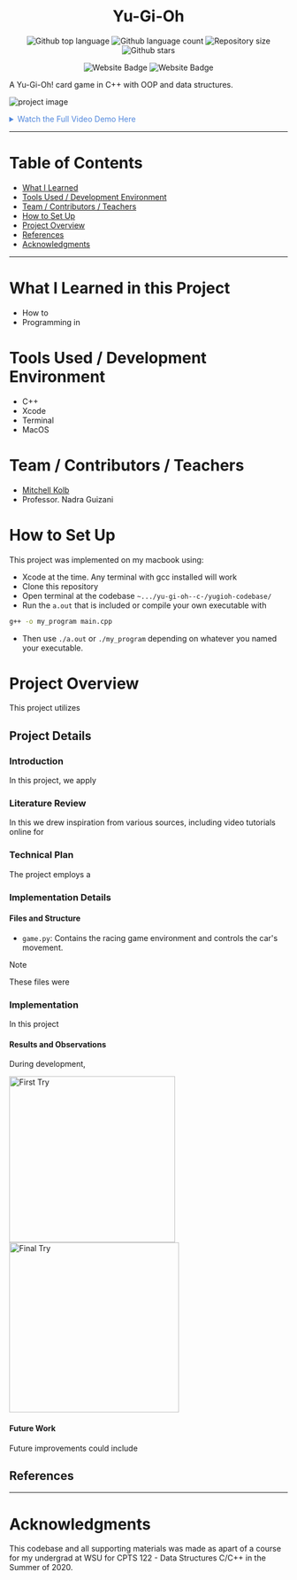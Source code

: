 

<h1 align="center">Yu-Gi-Oh</h1>

<p align="center">
  <img alt="Github top language" src="https://img.shields.io/github/languages/top/mitchellkolb/yu-gi-oh--c-?color=DE4830">

  <img alt="Github language count" src="https://img.shields.io/github/languages/count/mitchellkolb/yu-gi-oh--c-?color=DE4830">

  <img alt="Repository size" src="https://img.shields.io/github/repo-size/mitchellkolb/yu-gi-oh--c-?color=DE4830">

  <img alt="Github stars" src="https://img.shields.io/github/stars/mitchellkolb/yu-gi-oh--c-?color=DE4830" />
</p>

<p align="center">
<img
    src="https://img.shields.io/badge/C++-DE4830?style=for-the-badge&logo=c&logoColor=white"
    alt="Website Badge" />
<img
    src="https://img.shields.io/badge/Xcode-000000?style=for-the-badge&logo=apple&logoColor=white"
    alt="Website Badge" />
</p>

A Yu-Gi-Oh! card game in C++ with OOP and data structures.

![project image](resources/image1.png)

<details>
<summary style="color:#5087dd">Watch the Full Video Demo Here</summary>

[![Full Video Demo Here](https://img.youtube.com/vi/VidKEY/0.jpg)](https://www.youtube.com/watch?v=VidKEY)

</details>

---


# Table of Contents
- [What I Learned](#what-i-learned-in-this-project)
- [Tools Used / Development Environment](#tools-used--development-environment)
- [Team / Contributors / Teachers](#team--contributors--teachers)
- [How to Set Up](#how-to-set-up)
- [Project Overview](#project-overview)
- [References](#references)
- [Acknowledgments](#acknowledgments)

---

# What I Learned in this Project
- How to
- Programming in 



# Tools Used / Development Environment
- C++
- Xcode
- Terminal
- MacOS





# Team / Contributors / Teachers
- [Mitchell Kolb](https://github.com/mitchellkolb)
- Professor. Nadra Guizani





# How to Set Up
This project was implemented on my macbook using:
- Xcode at the time. Any terminal with gcc installed will work
- Clone this repository 
- Open terminal at the codebase `~.../yu-gi-oh--c-/yugioh-codebase/`
- Run the `a.out` that is included or compile your own executable with
```zsh
g++ -o my_program main.cpp
```
- Then use `./a.out` or `./my_program` depending on whatever you named your executable.






# Project Overview
This project utilizes 



## Project Details

### Introduction
In this project, we apply 


### Literature Review
In this we drew inspiration from various sources, including video tutorials online for 


### Technical Plan
The project employs a 


### Implementation Details

#### Files and Structure
- `game.py`: Contains the racing game environment and controls the car's movement.
> [!NOTE]
> These files were 


### Implementation
In this project

#### Results and Observations
During development,
<p float="left">
  <img src="resources/image1.png" alt="First Try" width="300" />
  <img src="resources/image2.png" alt="Final Try" width="307" />
</p>

#### Future Work
Future improvements could include



## References



--- 
# Acknowledgments
This codebase and all supporting materials was made as apart of a course for my undergrad at WSU for CPTS 122 - Data Structures C/C++ in the Summer of 2020. 

